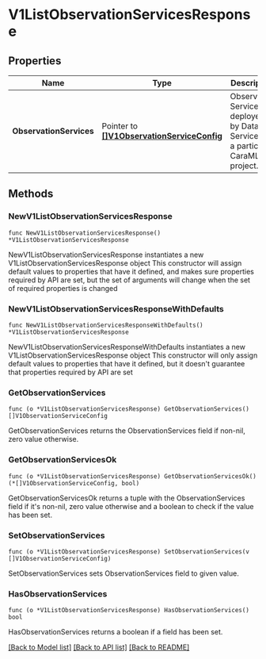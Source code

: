 # V1ListObservationServicesResponse

## Properties

Name | Type | Description | Notes
------------ | ------------- | ------------- | -------------
**ObservationServices** | Pointer to [**[]V1ObservationServiceConfig**](V1ObservationServiceConfig.md) | Observation Services deployed by Dataset Service for a particular CaraML project. | [optional] 

## Methods

### NewV1ListObservationServicesResponse

`func NewV1ListObservationServicesResponse() *V1ListObservationServicesResponse`

NewV1ListObservationServicesResponse instantiates a new V1ListObservationServicesResponse object
This constructor will assign default values to properties that have it defined,
and makes sure properties required by API are set, but the set of arguments
will change when the set of required properties is changed

### NewV1ListObservationServicesResponseWithDefaults

`func NewV1ListObservationServicesResponseWithDefaults() *V1ListObservationServicesResponse`

NewV1ListObservationServicesResponseWithDefaults instantiates a new V1ListObservationServicesResponse object
This constructor will only assign default values to properties that have it defined,
but it doesn't guarantee that properties required by API are set

### GetObservationServices

`func (o *V1ListObservationServicesResponse) GetObservationServices() []V1ObservationServiceConfig`

GetObservationServices returns the ObservationServices field if non-nil, zero value otherwise.

### GetObservationServicesOk

`func (o *V1ListObservationServicesResponse) GetObservationServicesOk() (*[]V1ObservationServiceConfig, bool)`

GetObservationServicesOk returns a tuple with the ObservationServices field if it's non-nil, zero value otherwise
and a boolean to check if the value has been set.

### SetObservationServices

`func (o *V1ListObservationServicesResponse) SetObservationServices(v []V1ObservationServiceConfig)`

SetObservationServices sets ObservationServices field to given value.

### HasObservationServices

`func (o *V1ListObservationServicesResponse) HasObservationServices() bool`

HasObservationServices returns a boolean if a field has been set.


[[Back to Model list]](../README.md#documentation-for-models) [[Back to API list]](../README.md#documentation-for-api-endpoints) [[Back to README]](../README.md)


